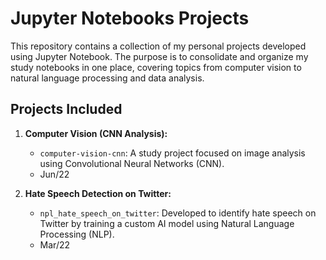 # Jupyter Notebooks Projects

This repository contains a collection of my personal projects developed using Jupyter Notebook. The purpose is to consolidate and organize my study notebooks in one place, covering topics from computer vision to natural language processing and data analysis. 

## Projects Included

1. **Computer Vision (CNN Analysis):**
    - ```computer-vision-cnn```: A study project focused on image analysis using Convolutional Neural Networks (CNN).
    - Jun/22

2. **Hate Speech Detection on Twitter:**
    - ```npl_hate_speech_on_twitter```: Developed to identify hate speech on Twitter by training a custom AI model using Natural Language Processing (NLP).
    - Mar/22
